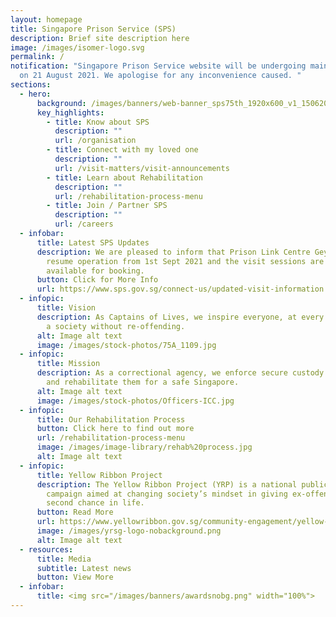 ```yaml
---
layout: homepage
title: Singapore Prison Service (SPS)
description: Brief site description here
image: /images/isomer-logo.svg
permalink: /
notification: "Singapore Prison Service website will be undergoing maintenance
  on 21 August 2021. We apologise for any inconvenience caused. "
sections:
  - hero:
      background: /images/banners/web-banner_sps75th_1920x600_v1_15062021-compressed.jpg
      key_highlights:
        - title: Know about SPS
          description: ""
          url: /organisation
        - title: Connect with my loved one
          description: ""
          url: /visit-matters/visit-announcements
        - title: Learn about Rehabilitation
          description: ""
          url: /rehabilitation-process-menu
        - title: Join / Partner SPS
          description: ""
          url: /careers
  - infobar:
      title: Latest SPS Updates
      description: We are pleased to inform that Prison Link Centre Geylang Bahru will
        resume operation from 1st Sept 2021 and the visit sessions are now
        available for booking.
      button: Click for More Info
      url: https://www.sps.gov.sg/connect-us/updated-visit-information
  - infopic:
      title: Vision
      description: As Captains of Lives, we inspire everyone, at every chance, towards
        a society without re-offending.
      alt: Image alt text
      image: /images/stock-photos/75A_1109.jpg
  - infopic:
      title: Mission
      description: As a correctional agency, we enforce secure custody of offenders
        and rehabilitate them for a safe Singapore.
      alt: Image alt text
      image: /images/stock-photos/Officers-ICC.jpg
  - infopic:
      title: Our Rehabilitation Process
      button: Click here to find out more
      url: /rehabilitation-process-menu
      image: /images/image-library/rehab%20process.jpg
      alt: Image alt text
  - infopic:
      title: Yellow Ribbon Project
      description: The Yellow Ribbon Project (YRP) is a national public engagement
        campaign aimed at changing society’s mindset in giving ex-offenders a
        second chance in life.
      button: Read More
      url: https://www.yellowribbon.gov.sg/community-engagement/yellow-ribbon-project
      image: /images/yrsg-logo-nobackground.png
      alt: Image alt text
  - resources:
      title: Media
      subtitle: Latest news
      button: View More
  - infobar:
      title: <img src="/images/banners/awardsnobg.png" width="100%">
---
```

